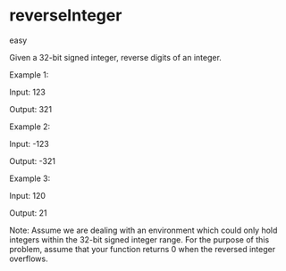 # reverseInteger

easy

Given a 32-bit signed integer, reverse digits of an integer.

Example 1:

Input: 123

Output:  321


Example 2:

Input: -123

Output: -321


Example 3:

Input: 120

Output: 21

Note:
Assume we are dealing with an environment which could only hold integers within the 32-bit signed integer range. For the purpose of this problem, assume that your function returns 0 when the reversed integer overflows.
